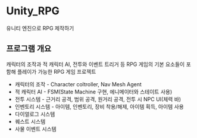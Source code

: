 # Unity_RPG
유니티 엔진으로 RPG 제작하기


## 프로그램 개요
캐릭터의 조작과 적 캐릭터 AI, 전투와 이벤트 트리거 등 RPG 게임의 기본 요소들이 포함해 플레이가 가능한 RPG 게임 프로젝트

- 캐릭터의 조작 - Character coltroller, Nav Mesh Agent
- 적 캐릭터 AI - FSM(State Machine 구현, 에니메이터와 스테이트 사용)
- 전투 시스템 - 근거리 공격, 범위 공격, 원거리 공격, 전투 시 NPC UI(체력 바)
- 인벤토리 시스템 - 아이템, 인벤토리, 장비 착용/해제, 아이템 획득, 아이템 사용 
- 다이얼로그 시스템
- 퀘스트 시스템
- 사물 이벤트 시스템
